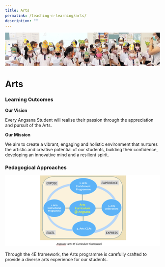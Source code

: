 ```yaml
---
title: Arts
permalink: /teaching-n-learning/arts/
description: ""
---
```

![](/images/Teaching%20and%20Learning.jpg)

Arts
====

### Learning Outcomes

<b> Our Vision </b>

Every Angsana Student will realise their passion through the appreciation and pursuit of the Arts.

<b> Our Mission </b>

We aim to create a vibrant, engaging and holistic environment that nurtures the artistic and creative potential of our students, building their confidence, developing an innovative mind and a resilient spirit.

### Pedagogical Approaches

![](/images/Art1.png)

Through the 4E framework, the Arts programme is carefully crafted to provide a diverse arts experience for our students.